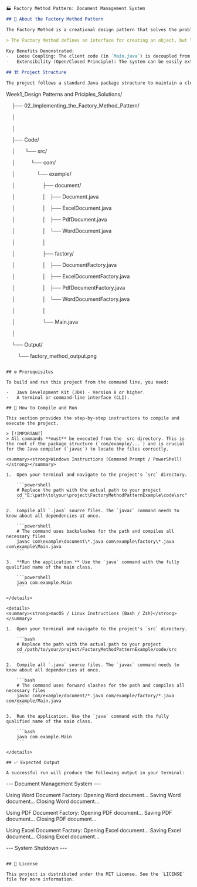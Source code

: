 ```markdown
🏭 Factory Method Pattern: Document Management System

## 🧠 About the Factory Method Pattern

The Factory Method is a creational design pattern that solves the problem of creating product objects without specifying their concrete classes.

> The Factory Method defines an interface for creating an object, but lets subclasses decide which class to instantiate. This lets a class defer instantiation to its subclasses.

Key Benefits Demonstrated:
-   Loose Coupling: The client code (in `Main.java`) is decoupled from the concrete product implementations (`WordDocument`, `PdfDocument`, etc.).
-   Extensibility (Open/Closed Principle): The system can be easily extended to support new document types (e.g., `CsvDocument`) by adding a new product class and a corresponding factory, all without modifying existing client code.

## 🏗️ Project Structure

The project follows a standard Java package structure to maintain a clean separation of concerns between the product, the creator, and the client.

```

Week1_Design Patterns and  Priciples_Solutions/

    ├── 02_Implementing_the_Factory_Method_Pattern/

    │  

    │

    ├── Code/

    │       └── src/

    │           └── com/

    │               └── example/

    │                   ├── document/

    │                   │   ├── Document.java

    │                   │   ├── ExcelDocument.java

    │                   │   ├── PdfDocument.java

    │                   │   └── WordDocument.java

    │                   │

    │                   ├── factory/

    │                   │   ├── DocumentFactory.java

    │                   │   ├── ExcelDocumentFactory.java

    │                   │   ├── PdfDocumentFactory.java

    │                   │   └── WordDocumentFactory.java

    │                   │

    │                   └── Main.java

    │

    └── Output/

        └── factory_method_output.png 

````

## ⚙️ Prerequisites

To build and run this project from the command line, you need:

-   Java Development Kit (JDK) - Version 8 or higher.
-   A terminal or command-line interface (CLI).

## 🚀 How to Compile and Run

This section provides the step-by-step instructions to compile and execute the project.

> [!IMPORTANT]
> All commands **must** be executed from the  src directory. This is the root of the package structure (`com/example/...`) and is crucial for the Java compiler (`javac`) to locate the files correctly.

<summary><strong>Windows Instructions (Command Prompt / PowerShell)</strong></summary>

1.  Open your terminal and navigate to the project's `src` directory.

    ```powershell
    # Replace the path with the actual path to your project
    cd "E:\path\to\your\project\FactoryMethodPatternExample\code\src"
    ```

2.  Compile all `.java` source files. The `javac` command needs to know about all dependencies at once.

    ```powershell
    # The command uses backslashes for the path and compiles all necessary files
    javac com\example\document\*.java com\example\factory\*.java com\example\Main.java
    ```

3.  **Run the application.** Use the `java` command with the fully qualified name of the main class.

    ```powershell
    java com.example.Main
    ```

</details>

<details>
<summary><strong>macOS / Linux Instructions (Bash / Zsh)</strong></summary>

1.  Open your terminal and navigate to the project's `src` directory.

    ```bash
    # Replace the path with the actual path to your project
    cd /path/to/your/project/FactoryMethodPatternExample/code/src
    ```

2.  Compile all `.java` source files. The `javac` command needs to know about all dependencies at once.

    ```bash
    # The command uses forward slashes for the path and compiles all necessary files
    javac com/example/document/*.java com/example/factory/*.java com/example/Main.java
    ```

3.  Run the application. Use the `java` command with the fully qualified name of the main class.

    ```bash
    java com.example.Main
    ```

</details>

## ✅ Expected Output

A successful run will produce the following output in your terminal:

````

\--- Document Management System ---

Using Word Document Factory:
Opening Word document...
Saving Word document...
Closing Word document...

Using PDF Document Factory:
Opening PDF document...
Saving PDF document...
Closing PDF document...

Using Excel Document Factory:
Opening Excel document...
Saving Excel document...
Closing Excel document...

\--- System Shutdown ---

```

## 📄 License

This project is distributed under the MIT License. See the `LICENSE` file for more information.

```

